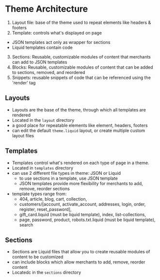 # Theme Architecture
1. Layout file: base of the theme used to repeat elements like headers & footers
2. Template: controls what's displayed on page
  - JSON templates act only as wrapper for sections
  - Liquid templates contain code
3. Sections: Reusable, customizable modules of content that merchants can add to JSON templates
4. Blocks: Reusable, customizable modules of content that can be added to sections, removed, and reordered
5. Snippets: reusable snippets of code that can be referenced using the 'render' tag

## Layouts
- Layouts are the base of the theme, through which all templates are rendered
- Located in the `layout` directory
- a good place for repeatable elements like <head> element, headers, footers
- can edit the default `theme.liquid` layout, or create multiple custom layout files

## Templates
- Templates control what's rendered on each type of page in a theme.
- Located in `templates` directory
- can use 2 different file types in theme: JSON or Liquid
  - to use sections in a template, use JSON template
  - JSON templates provide more flexibility for merchants to add, remove, reorder sections
- template types range from:
  - 404, article, blog, cart, collection, 
  - customers/[account, activate_account, addresses, login, order, register, reset_password],
  - gift_card.liquid (must be liquid template), index, list-collections,
  - page, password, product, robots.txt.liquid (must be liquid template), search

## Sections
- Sections are Liquid files that allow you to create reusable modules of content to be customized
- can include blocks which allow merchants to add, remove, reorder content
- Locatedc in the `sections` directory


